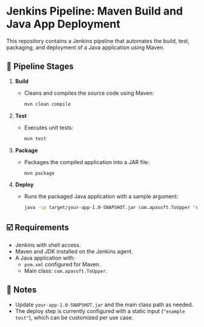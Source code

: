 # Jenkins Pipeline: Maven Build and Java App Deployment

This repository contains a Jenkins pipeline that automates the build, test, packaging, and deployment of a Java application using Maven.

## 🔄 Pipeline Stages

1. **Build**
   - Cleans and compiles the source code using Maven:
     ```bash
     mvn clean compile
     ```

2. **Test**
   - Executes unit tests:
     ```bash
     mvn test
     ```

3. **Package**
   - Packages the compiled application into a JAR file:
     ```bash
     mvn package
     ```

4. **Deploy**
   - Runs the packaged Java application with a sample argument:
     ```bash
     java -cp target/your-app-1.0-SNAPSHOT.jar com.apasoft.ToUpper "example test"
     ```

## ☑️ Requirements

- Jenkins with shell access.
- Maven and JDK installed on the Jenkins agent.
- A Java application with:
  - `pom.xml` configured for Maven.
  - Main class: `com.apasoft.ToUpper`.

## 📌 Notes

- Update `your-app-1.0-SNAPSHOT.jar` and the main class path as needed.
- The deploy step is currently configured with a static input (`"example test"`), which can be customized per use case.
